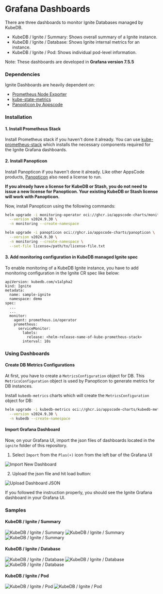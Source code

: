 # Grafana Dashboards

There are three dashboards to monitor Ignite Databases managed by KubeDB.

- KubeDB / Ignite / Summary: Shows overall summary of a Ignite instance.
- KubeDB / Ignite / Database: Shows Ignite internal metrics for an instance.
- KubeDB / Ignite / Pod: Shows individual pod-level information.

Note: These dashboards are developed in **Grafana version 7.5.5**

### Dependencies

Ignite Dashboards are heavily dependent on:

- [Prometheus Node Exporter](https://github.com/prometheus/node_exporter)
- [kube-state-metrics](https://github.com/kubernetes/kube-state-metrics)
- [Panopticon by Appscode](https://byte.builders/blog/post/introducing-panopticon/)


### Installation

#### 1. Install Prometheus Stack

Install Prometheus stack if you haven't done it already. You can use [kube-prometheus-stack](https://artifacthub.io/packages/helm/prometheus-community/kube-prometheus-stack) which installs the necessary components required for the Ignite Grafana dashboards.

#### 2. Install Panopticon

Install Panopticon if you haven't done it already. Like other AppsCode products, [Panopticon](https://byte.builders/blog/post/introducing-panopticon/) also need a license to run.

**If you already have a license for KubeDB or Stash, you do not need to issue a new license for Panopticon. Your existing KubeDB or Stash license will work with Panopticon.**

Now, install Panopticon using the following commands:

```bash
helm upgrade -i monitoring-operator oci://ghcr.io/appscode-charts/monitoring-operator \
  --version v2024.9.30 \
  -n monitoring --create-namespace

helm upgrade -i panopticon oci://ghcr.io/appscode-charts/panopticon \
  --version v2024.9.30 \
  -n monitoring --create-namespace \
  --set-file license=/path/to/license-file.txt
```

#### 3. Add monitoring configuration in KubeDB managed Ignite spec

To enable monitoring of a KubeDB Ignite instance, you have to add monitoring configuration in the Ignite CR spec like below:

```
apiVersion: kubedb.com/v1alpha2
kind: Ignite
metadata:
  name: sample-ignite
  namespace: demo
spec:
  ...
  ...
  monitor:
    agent: prometheus.io/operator
    prometheus:
      serviceMonitor:
        labels:
          release: <helm-release-name-of-kube-prometheus-stack>
        interval: 10s
```

### Using Dashboards

#### Create DB Metrics Configurations

At first, you have to create a `MetricsConfiguration` object for DB. This `MetricsConfiguration` object is used by Panopticon to generate metrics for DB instances.

Install `kubedb-metrics` charts which will create the `MetricsConfiguration` object for DB:

```bash
helm upgrade -i kubedb-metrics oci://ghcr.io/appscode-charts/kubedb-metrics \
  --version v2024.9.30 \
  -n kubedb --create-namespace
```

#### Import Grafana Dashboard

Now, on your Grafana UI, import the json files of dashboards located in the `ignite` folder of this repository.


1. Select `Import` from the `Plus(+)` icon from the left bar of the Grafana UI

![Import New Dashboard](/ignite/images/import_dashboard_1.png)

2. Upload the json file and hit load button:

![Upload Dashboard JSON](/ignite/images/import_dashboard_2.png)


If you followed the instruction properly, you should see the Ignite Grafana dashboard in your Grafana UI.

### Samples

####  KubeDB / Ignite / Summary

![KubeDB / Ignite / Summary](/ignite/images/ignite-summary-1.png)
![KubeDB / Ignite / Summary](/ignite/images/ignite-summary-2.png)
![KubeDB / Ignite / Summary](/ignite/images/ignite-summary-3.png)

#### KubeDB / Ignite / Database

![KubeDB / Ignite / Database](/ignite/images/ignite-database-1.png)
![KubeDB / Ignite / Database](/ignite/images/ignite-database-2.png)
![KubeDB / Ignite / Database](/ignite/images/ignite-database-3.png)

#### KubeDB / Ignite / Pod

![KubeDB / Ignite / Pod](/ignite/images/ignite-pod-1.png)
![KubeDB / Ignite / Pod](/ignite/images/ignite-pod-2.png)
